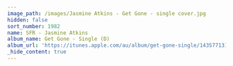 ```yaml
---
image_path: /images/Jasmine Atkins - Get Gone - single cover.jpg
hidden: false
sort_number: 1982
name: SFR - Jasmine Atkins
album_name: Get Gone - Single (D)
album_url: 'https://itunes.apple.com/au/album/get-gone-single/1435771314'
_hide_content: true
---
```


